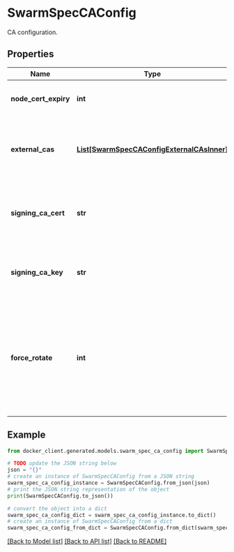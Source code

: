 # SwarmSpecCAConfig

CA configuration.

## Properties

Name | Type | Description | Notes
------------ | ------------- | ------------- | -------------
**node_cert_expiry** | **int** | The duration node certificates are issued for. | [optional] 
**external_cas** | [**List[SwarmSpecCAConfigExternalCAsInner]**](SwarmSpecCAConfigExternalCAsInner.md) | Configuration for forwarding signing requests to an external certificate authority.  | [optional] 
**signing_ca_cert** | **str** | The desired signing CA certificate for all swarm node TLS leaf certificates, in PEM format.  | [optional] 
**signing_ca_key** | **str** | The desired signing CA key for all swarm node TLS leaf certificates, in PEM format.  | [optional] 
**force_rotate** | **int** | An integer whose purpose is to force swarm to generate a new signing CA certificate and key, if none have been specified in &#x60;SigningCACert&#x60; and &#x60;SigningCAKey&#x60;  | [optional] 

## Example

```python
from docker_client.generated.models.swarm_spec_ca_config import SwarmSpecCAConfig

# TODO update the JSON string below
json = "{}"
# create an instance of SwarmSpecCAConfig from a JSON string
swarm_spec_ca_config_instance = SwarmSpecCAConfig.from_json(json)
# print the JSON string representation of the object
print(SwarmSpecCAConfig.to_json())

# convert the object into a dict
swarm_spec_ca_config_dict = swarm_spec_ca_config_instance.to_dict()
# create an instance of SwarmSpecCAConfig from a dict
swarm_spec_ca_config_from_dict = SwarmSpecCAConfig.from_dict(swarm_spec_ca_config_dict)
```
[[Back to Model list]](../README.md#documentation-for-models) [[Back to API list]](../README.md#documentation-for-api-endpoints) [[Back to README]](../README.md)



